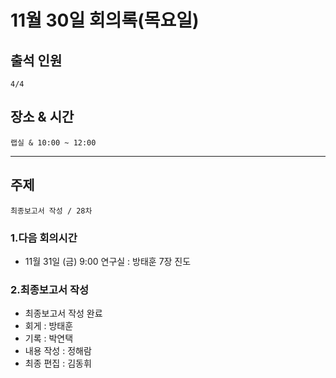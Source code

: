 # **11월 30일 회의록(목요일)**

## **출석 인원**
```
4/4
```

## **장소 & 시간**
```
랩실 & 10:00 ~ 12:00
```
---
## **주제**
```
최종보고서 작성 / 28차
```

### **1.다음 회의시간**
- 11월 31일 (금) 9:00 연구실 : 방태훈 7장 진도

### **2.최종보고서 작성**
- 최종보고서 작성 완료
- 회게 : 방태훈
- 기록 : 박연택
- 내용 작성 : 정해람
- 최종 편집 : 김동휘